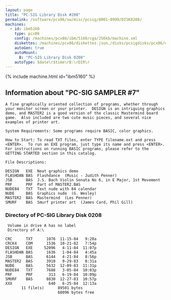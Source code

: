 ```yaml
---
layout: page
title: "PC-SIG Library Disk #208"
permalink: /software/pcx86/sw/misc/pcsig/0001-0999/DISK0208/
machines:
  - id: ibm5160
    type: pcx86
    config: /machines/pcx86/ibm/5160/cga/256kb/machine.xml
    diskettes: /machines/pcx86/diskettes.json,/disks/pcsigdisks/pcx86/diskettes.json
    autoGen: true
    autoMount:
      B: "PC-SIG Library Disk 0208"
    autoType: $date\r$time\rB:\rDIR\r
---
```


{% include machine.html id="ibm5160" %}

## Information about "PC-SIG SAMPLER #7"

    A fine graphically oriented collection of programs, whether through
    your monitor screen or your printer.  DESIGN is an intriguing graphics
    demo, and MASTER2 is a good version of the classic Mastermind board
    game.  Also included are two cute music pieces, and several nice
    examples of printer art.
    
    System Requirements: Some programs require BASIC, color graphics.
    
    How to Start: To read TXT files, enter TYPE filename.ext and press
    <ENTER>.  To run an EXE program, just type its name and press <ENTER>.
    For instructions on running BASIC programs, please refer to the
    GETTING STARTED section in this catalog.
    
    File Descriptions:
    
    DESIGN   EXE  Neat graphics demo
    FLASHDAN BAS  Flashdance  (Music - Judith Penner)
    JSB      BAS  J.S. Bach Violin Sonata No 6, in E Major, 1st Movement
    PRF      PRF  Part of MASTER2.BAS
    NUDE84   TXT  Text nude with 84 calendar
    NUDE     BAS  Graphics nude  (G. Wesley)
    MASTER2  BAS  Mastermind  (Les Penner)
    SMURF    BAS  Smurf printer art  (James Card, Phil Gill)

### Directory of PC-SIG Library Disk 0208

     Volume in drive A has no label
     Directory of A:\

    CRC      TXT      1076  11-15-84   9:20a
    CRCK4    COM      1536  10-21-82   7:54p
    DESIGN   EXE     52096   4-11-84  11:07p
    FLASHDAN BAS      1636   1-04-84   4:45a
    JSB      BAS      6144   4-21-84   8:56p
    MASTER2  BAS      3910   9-29-83   8:31a
    NUDE     BAS      5632  12-09-83  11:31p
    NUDE84   TXT      7688   3-05-84  10:03p
    PRF      PRF       313   6-19-84  10:09p
    SMURF    BAS      8830  12-27-83  10:57p
    XXX                640   6-25-84  12:13a
           11 file(s)      89501 bytes
                           68096 bytes free

